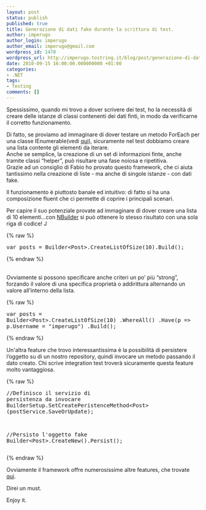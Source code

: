 ```yaml
---
layout: post
status: publish
published: true
title: Generazione di dati fake durante la scrittura di test.
author: imperugo
author_login: imperugo
author_email: imperugo@gmail.com
wordpress_id: 1470
wordpress_url: http://imperugo.tostring.it/blog/post/generazione-di-dati-fake-durante-la-scrittura-di-test/
date: 2010-09-15 16:00:00.000000000 +01:00
categories:
- .NET
tags:
- Testing
comments: []
---
```

<p>Spessissimo, quando mi trovo a dover scrivere dei test, ho la necessità di creare delle istanze di classi contenenti dei dati finti, in modo da verificarne il corretto funzionamento.</p>  <p>Di fatto, se proviamo ad immaginare di dover testare un metodo ForEach per una classe IEnumerable(vedi <a title="ForEach in un IEnumerable" href="http://tostring.it/blog/post/foreach-ienumerable-of-t" target="_blank">qui</a>), sicuramente nel test dobbiamo creare una lista contente gli elementi da iterare.     <br />Anche se semplice, la creazione di un set di informazioni finte, anche tramite classi “helper”, può risultare una fase noiosa e ripetitiva.     <br />Grazie ad un consiglio di Fabio ho provato questo framework, che ci aiuta tantissimo nella creazione di liste - ma anche di singole istanze - con dati fake.</p>  <p>Il funzionamento è piuttosto banale ed intuitivo: di fatto si ha una composizione fluent che ci permette di coprire i principali scenari.</p>  <p>Per capire il suo potenziale provate ad immaginare di dover creare una lista di 10 elementi…con <a title="NBuilder Home Page" href="http://nbuilder.org" rel="nofollow" target="_blank">NBuilder</a> si può ottenere lo stesso risultato con una sola riga di codice! J</p>  {% raw %}<pre class="brush: csharp;">var posts = Builder&lt;Post&gt;.CreateListOfSize(10).Build();</pre>{% endraw %}

<br />Ovviamente si possono specificare anche criteri un po’ più “strong”, forzando il valore di una specifica proprietà o addirittura alternando un valore all’interno della lista. 

{% raw %}<pre class="brush: csharp;">var posts = Builder&lt;Post&gt;.CreateListOfSize(10)
                .WhereAll()
                .Have(p =&gt; p.Username = &quot;imperugo&quot;)
                .Build();</pre>{% endraw %}

<p>Un'altra feature che trovo interessantissima è la possibilità di persistere l’oggetto su di un nostro repository, quindi invocare un metodo passando il dato creato. Chi scrive integration test troverà sicuramente questa feature molto vantaggiosa.</p>

{% raw %}<pre class="brush: csharp;">//Definisco il servizio di persistenza da invocare
BuilderSetup.SetCreatePeristenceMethod&lt;Post&gt; (postService.SaveOrUpdate);

//Persisto l'oggetto fake
Builder&lt;Post&gt;.CreateNew().Persist();</pre>{% endraw %}

<p>Ovviamente il framework offre numerosissime altre features, che trovate <a title="NBuilder" href="http://nbuilder.org/Documentation" rel="nofollow" target="_blank">qui</a>.</p>

<p>Direi un must.</p>

<p>Enjoy it.</p>
